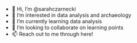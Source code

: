 - 👋 Hi, I’m @sarahczarnecki
- 👀 I’m interested in data analysis and archaeology
- 🌱 I’m currently learning data analysis
- 💞️ I’m looking to collaborate on learning points
- 📫 Reach out to me through here!

<!---
sarahczarnecki/sarahczarnecki is a ✨ special ✨ repository because its `README.md` (this file) appears on your GitHub profile.
You can click the Preview link to take a look at your changes.
--->
